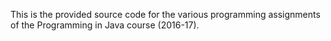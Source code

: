 This is the provided source code for the various programming assignments of the Programming in Java course (2016-17).
